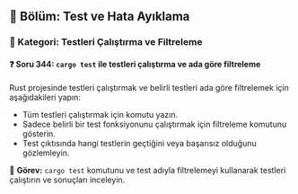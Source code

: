 ## 📘 Bölüm: Test ve Hata Ayıklama  
### 🔹 Kategori: Testleri Çalıştırma ve Filtreleme  
#### ❓ Soru 344: `cargo test` ile testleri çalıştırma ve ada göre filtreleme

Rust projesinde testleri çalıştırmak ve belirli testleri ada göre filtrelemek için aşağıdakileri yapın:

- Tüm testleri çalıştırmak için komutu yazın.
- Sadece belirli bir test fonksiyonunu çalıştırmak için filtreleme komutunu gösterin.
- Test çıktısında hangi testlerin geçtiğini veya başarısız olduğunu gözlemleyin.

🔧 **Görev:** `cargo test` komutunu ve test adıyla filtrelemeyi kullanarak testleri çalıştırın ve sonuçları inceleyin.
